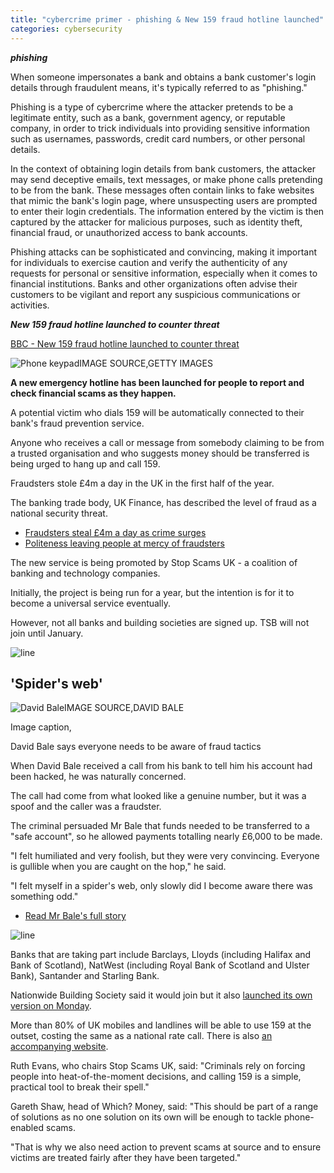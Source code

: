 ```yaml
---
title: "cybercrime primer - phishing & New 159 fraud hotline launched"
categories: cybersecurity
---
```


***phishing***

When someone impersonates a bank and obtains a bank customer's login details through fraudulent means, it's typically referred to as "phishing."

Phishing is a type of cybercrime where the attacker pretends to be a legitimate entity, such as a bank, government agency, or reputable company, in order to trick individuals into providing sensitive information such as usernames, passwords, credit card numbers, or other personal details.

In the context of obtaining login details from bank customers, the attacker may send deceptive emails, text messages, or make phone calls pretending to be from the bank. These messages often contain links to fake websites that mimic the bank's login page, where unsuspecting users are prompted to enter their login credentials. The information entered by the victim is then captured by the attacker for malicious purposes, such as identity theft, financial fraud, or unauthorized access to bank accounts.

Phishing attacks can be sophisticated and convincing, making it important for individuals to exercise caution and verify the authenticity of any requests for personal or sensitive information, especially when it comes to financial institutions. Banks and other organizations often advise their customers to be vigilant and report any suspicious communications or activities.

***New 159 fraud hotline launched to counter threat***

[BBC - New 159 fraud hotline launched to counter threat](https://www.bbc.com/news/business-58722201)

![Phone keypad](https://ichef.bbci.co.uk/news/976/cpsprodpb/36BC/production/_120721041_whatsubject.jpg)IMAGE SOURCE,GETTY IMAGES

**A new emergency hotline has been launched for people to report and check financial scams as they happen.**

A potential victim who dials 159 will be automatically connected to their bank's fraud prevention service.

Anyone who receives a call or message from somebody claiming to be from a trusted organisation and who suggests money should be transferred is being urged to hang up and call 159.

Fraudsters stole £4m a day in the UK in the first half of the year.

The banking trade body, UK Finance, has described the level of fraud as a national security threat.

-   [Fraudsters steal £4m a day as crime surges](https://www.bbc.co.uk/news/business-58649698)
-   [Politeness leaving people at mercy of fraudsters](https://www.bbc.co.uk/news/business-58546527)

The new service is being promoted by Stop Scams UK - a coalition of banking and technology companies.

Initially, the project is being run for a year, but the intention is for it to become a universal service eventually.

However, not all banks and building societies are signed up. TSB will not join until January.

![line](https://ichef.bbci.co.uk/news/624/cpsprodpb/1FCD/production/_105914180_line976-nc.png)

'Spider's web'
--------------

![David Bale](https://ichef.bbci.co.uk/news/976/cpsprodpb/2F7E/production/_114585121_whatsubject.jpg)IMAGE SOURCE,DAVID BALE

Image caption,

David Bale says everyone needs to be aware of fraud tactics

When David Bale received a call from his bank to tell him his account had been hacked, he was naturally concerned.

The call had come from what looked like a genuine number, but it was a spoof and the caller was a fraudster.

The criminal persuaded Mr Bale that funds needed to be transferred to a "safe account", so he allowed payments totalling nearly £6,000 to be made.

"I felt humiliated and very foolish, but they were very convincing. Everyone is gullible when you are caught on the hop," he said.

"I felt myself in a spider's web, only slowly did I become aware there was something odd."

-   [Read Mr Bale's full story](https://www.bbc.co.uk/news/business-54278707)

![line](https://ichef.bbci.co.uk/news/624/cpsprodpb/1FCD/production/_105914180_line976-nc.png)

Banks that are taking part include Barclays, Lloyds (including Halifax and Bank of Scotland), NatWest (including Royal Bank of Scotland and Ulster Bank), Santander and Starling Bank.

Nationwide Building Society said it would join but it also [launched its own version on Monday](https://www.bbc.co.uk/news/business-58681096).

More than 80% of UK mobiles and landlines will be able to use 159 at the outset, costing the same as a national rate call. There is also [an accompanying website](https://stopscamsuk.org.uk/159).

Ruth Evans, who chairs Stop Scams UK, said: "Criminals rely on forcing people into heat-of-the-moment decisions, and calling 159 is a simple, practical tool to break their spell."

Gareth Shaw, head of Which? Money, said: "This should be part of a range of solutions as no one solution on its own will be enough to tackle phone-enabled scams.

"That is why we also need action to prevent scams at source and to ensure victims are treated fairly after they have been targeted."


